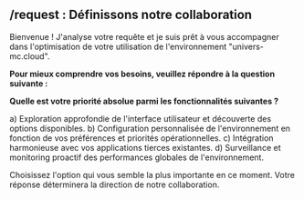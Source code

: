 ##  /request  : Définissons notre collaboration

Bienvenue !  J'analyse votre requête et je suis prêt à vous accompagner dans l'optimisation de votre utilisation de l'environnement "univers-mc.cloud". 

**Pour mieux comprendre vos besoins, veuillez répondre à la question suivante :**

**Quelle est votre priorité absolue parmi les fonctionnalités suivantes ?**

a) Exploration approfondie de l'interface utilisateur et découverte des options disponibles.
b) Configuration personnalisée de l'environnement en fonction de vos préférences et priorités opérationnelles.
c) Intégration harmonieuse avec vos applications tierces existantes.
d) Surveillance et monitoring proactif des performances globales de l'environnement.

Choisissez l'option qui vous semble la plus importante en ce moment. Votre réponse déterminera la direction de notre collaboration. 


